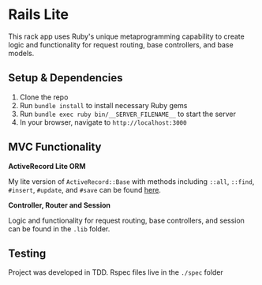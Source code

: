 # Rails Lite

This rack app uses Ruby's unique metaprogramming capability to create logic and functionality for request routing, base controllers, and base models.

## Setup & Dependencies

1. Clone the repo
2. Run `bundle install` to install necessary Ruby gems
3. Run `bundle exec ruby bin/__SERVER_FILENAME__` to start the server
4. In your browser, navigate to `http://localhost:3000`

## MVC Functionality

**ActiveRecord Lite ORM**

My lite version of  `ActiveRecord::Base` with methods including  `::all`, `::find`, `#insert`, `#update`, and `#save` can be found [here](https://github.com/vutpham/activerecord_lite).

**Controller, Router and Session**

Logic and functionality for request routing, base controllers, and session can be found in the `.lib` folder.

## Testing

Project was developed in TDD. Rspec files live in the `./spec` folder
